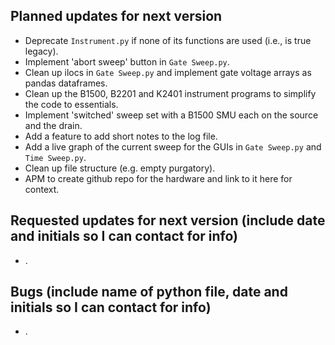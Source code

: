 ## Planned updates for next version

- Deprecate `Instrument.py` if none of its functions are used (i.e., is true legacy).
- Implement 'abort sweep' button in `Gate Sweep.py`.
- Clean up ilocs in `Gate Sweep.py` and implement gate voltage arrays as pandas dataframes.
- Clean up the B1500, B2201 and K2401 instrument programs to simplify the code to essentials.
- Implement 'switched' sweep set with a B1500 SMU each on the source and the drain.
- Add a feature to add short notes to the log file.
- Add a live graph of the current sweep for the GUIs in `Gate Sweep.py` and `Time Sweep.py`.
- Clean up file structure (e.g. empty purgatory).
- APM to create github repo for the hardware and link to it here for context.

## Requested updates for next version (include date and initials so I can contact for info)

- <insert>.

## Bugs (include name of python file, date and initials so I can contact for info)

- <insert>.
